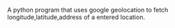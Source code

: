 
A python program that uses google geolocation to fetch longitude,latitude,address of a entered location.
